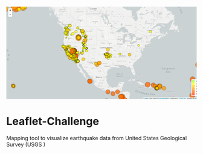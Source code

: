 ![Leaflet Mapping](Leaflet-Step-1/static/img/basicmap.png)

# Leaflet-Challenge

Mapping tool to visualize earthquake data from United States Geological Survey (USGS )
